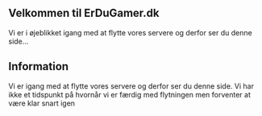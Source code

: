 ## Velkommen til ErDuGamer.dk
Vi er i øjeblikket igang med at flytte vores servere og derfor ser du denne side...

## Information
Vi er igang med at flytte vores servere og derfor ser du denne side.
Vi har ikke et tidspunkt på hvornår vi er færdig med flytningen men forventer at være klar snart igen

